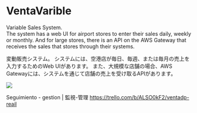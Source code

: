 # VentaVarible
 Variable Sales System.  
The system has a web UI for airport stores to enter their sales daily, weekly or monthly.
And for large stores, there is an API on the AWS Gateway that receives the sales that stores through their systems.  

変動販売システム。
システムには、空港店が毎日、毎週、または毎月の売上を入力するためのWeb UIがあります。
また、大規模な店舗の場合、AWS Gatewayには、システムを通じて店舗の売上を受け取るAPIがあります。  

<img src=https://trello-attachments.s3.amazonaws.com/5b33f109fd62a11c21826879/5b3cf73c82e83424597b7ea1/02455ef1a3488e1865f445764e9889d6/API-SOLUCI%C3%93N.png />

Seguimiento - gestion | 監視-管理
https://trello.com/b/ALSO0kF2/ventadp-reail
